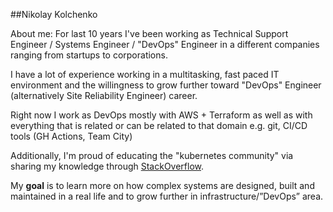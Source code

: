 ##Nikolay Kolchenko

About me: For last 10 years I've been working as Technical Support Engineer / Systems Engineer / "DevOps" Engineer in a different companies ranging from startups to corporations. 

I have a lot of experience working in a multitasking, fast paced IT environment and the willingness to grow further toward "DevOps" Engineer (alternatively Site Reliability Engineer) career.

Right now I work as DevOps mostly with AWS + Terraform as well as with everything that is related or can be related to that domain e.g. git, CI/CD tools (GH Actions, Team City)

Additionally, I'm proud of educating the "kubernetes community" via sharing my knowledge through [StackOverflow](https://stackoverflow.com/users/1466573).


My **goal** is to learn more on how complex systems are designed, built and maintained in a real life and to grow further 
in infrastructure/”DevOps” area.